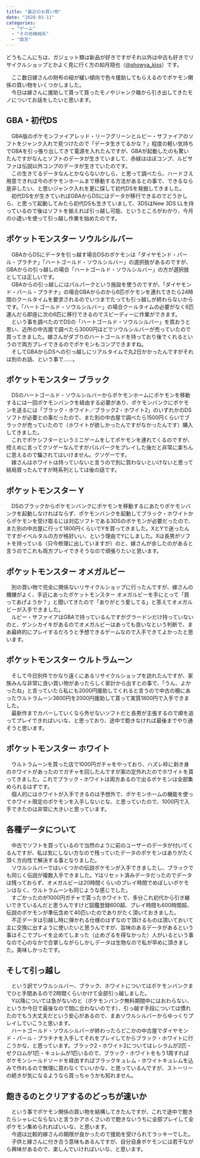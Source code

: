 ```yaml
---
title: "最近のお買い物"
date: "2020-03-11"
categories: 
  - "ゲーム"
  - "その他機械系"
  - "戯言"
---
```


どうもこんにちは、ガジェット類は新品が好きですがそれ以外は中古も好きでリサイクルショップとかよく見に行く方の如月翔也（[@showya\_kiss](http://twitter.com/showya_kiss)）です。  
  
　ここ数日嫁さんの財布の紐が緩い傾向で色々援助してもらえるのでポケモン関係の買い物をいくつかしました。  
　今日は嫁さんに援助して貰って買ったモノやジャンク箱から引き出してきたモノについてお話をしたいと思います。  

## GBA・初代DS

　GBA版のポケモンファイアレッド・リーフグリーンとルビー・サファイアのソフトをジャンク入れで見つけたので「データ生きてるかな？」程度の軽い気持ちでGBAを引っ張り出してきて電源を入れたんですが、GBAが起動したのも驚いたんですがなんとソフトのデータが生きていまして、赤緑はほぼコンプ、ルビサファは伝説以外コンプのデータが生きていたのです。  
　この生きてるデータなんとかならないかしら、と思って調べたら、ハードさえ用意できれば今のポケモンホームまで移動する方法があるとの事で、できるなら是非したい、と思いジャンク入れを更に探して初代DSを発掘してきました。  
　初代DSをが生きていればGBAからDSにはデータが移行できるのでどうかしら、と思って起動してみたら初代DSも生きていまして、3DSはNew 3DS LLを持っているので後はソフトを揃えれば引っ越し可能、というところがわかり、今月の小遣いを使って引っ越し作業を始めたのです。  

## ポケットモンスター ソウルシルバー

　GBAからDSにデータを引っ越す場合DSのポケモンは「ダイヤモンド・パール・プラチナ」「ハートゴールド・ソウルシルバー」の選択肢があるのですが、GBAからの引っ越しの場合「ハートゴールド・ソウルシルバー」の方が選択肢としては正しいです。  
　GBAからの引っ越しにはパルパークという施設を使うのですが、「ダイヤモンド・パール・プラチナ」の場合GBAからのから6匹ポケモンを連れてきたら24時間のクールタイムを要求されるのでいつまでたっても引っ越しが終わらないからです。「ハートゴールド・ソウルシルバー」の場合クールタイムの必要がなく6匹運んだら即座に次の6匹に移行できるのでスピーディーに作業ができます。  
　という事を調べたのでDSの「ハートゴールド・ソウルシルバー」を買おうと思い、近所の中古屋で調べたら3000円ほどでソウルシルバーが売っていたので買ってきました。嫁さんがダブりのハートゴールドを持っており後でくれるというので両方プレイできるのでポケモンもコンプできますね。  
　そしてGBAからDSへの引っ越しにリアルタイムで丸2日かかったんですがそれは別のお話、という事で……。  

## ポケットモンスター ブラック

　DSのハートゴールド・ソウルシルバーからポケモンホームにポケモンを移動するには一回ポケモンバンクを経由する必要があり、ポケモンバンクにポケモンを送るには「ブラック・ホワイト／ブラック2・ホワイト2」のいずれかのDSソフトが必要との事だったので、また別の中古屋で調べたら1500円くらいでブラックが売っていたので（ホワイトが欲しかったんですがなかったんです）購入してきました。  
　これでポケシフターというミニゲームをしてポケモンを連れてくるのですが、控えめに言ってクソゲーなんですがパルパークをプレイした後だと非常に楽ちんに思えるので騙されてはいけません。クソゲーです。  
　嫁さんはホワイトは持っていないと言うので別に買わないといけないと思って結局買ったんですが時系列としては後の話です。  

## ポケットモンスター Y

　DSのブラックからポケモンバンクにポケモンを移動するにあたりポケモンバンクを起動しなければならず、ポケモンバンクを起動してブラック・ホワイトからポケモンを受け取るには対応ソフトである3DSのポケモンが必要だったので、また別の中古屋に行って1800円くらいでYを買ってきました。XとYで迷ったんですがイベルタルの方が格好いい、という理由でYにしました。Xは長男がソフトを持っている（只今修理に出していますが）のと、嫁さんが余したのがあると言うのでこれも両方プレイできそうなので頑張りたいと思います。  

## ポケットモンスター オメガルビー

　別の買い物で完全に関係ないリサイクルショップに行ったんですが、嫁さんの機嫌がよく、手近にあったポケットモンスター オメガルビーを手にとって「買ってあげようか？」と聞いてきたので「ありがとう愛してる」と答えてオメガルビーが入手できました。  
　ルビー・サファイアはGBAで持っているんですがグラードンだけ持っていないのと、ゲンシカイキがあるのでオメガルビーはあっても良いなという判断で、まあ最終的にプレイするだろうと予想できるゲームなので入手できてよかったと思います。  

## ポケットモンスター ウルトラムーン

　そして今日別件でかなり遠くにあるリサイクルショップを訪れたんですが、家族みんな非常に良い買い物があったらしく家計から出すとの事で、「うん、よかったね」と言っていたら私にも2000円援助してくれると言うので中古の棚にあったウルトラムーン3800円を2000円援助して貰って実質1800円で入手できました。  
　最新作までカバーしていくなら外せないソフトだと長男が主張するので順を追ってプレイできればいいな、と思っており、途中で飽きなければ最後までやり通そうと思います。  

## ポケットモンスター ホワイト

　ウルトラムーンを買った店で1000円ガチャをやっており、ハズレ枠に剥き身のホワイトがあったのでガチャを回したんですが案の定外れたのでホワイトを貰ってきました。これでブラック・ホワイトは両方あるので出るポケモンは全部集められるはずです。  
　個人的にはホワイトが入手できるのは予想外で、ポケモンホームの機能を使ってホワイト限定のポケモンを入手しないとな、と思っていたので、1000円で入手できたのは非常に大きいと思っています。  

## 各種データについて

　中古でソフトを買っているので当然のように前のユーザーのデータが付いてくるんですが、私は気にしない方なので残っていたデータのポケモンはありがたく頂く方向性で解決する事となりました。  
　ソウルシルバーではいくつかの伝説ポケモンが入手できましたし、ブラックでも同じく伝説が複数入手できました。Yはリセット済みデータだったのでデータは残っておらず、オメガルビーは20時間くらいのプレイ時間でめぼしいポケモンはなく、ウルトラムーンも同じような感じでした。  
　すごかったのが1000円ガチャで貰ったホワイトで、多分これ初代から引き継いできているんだと思うんですけど図鑑登録600超、プレイ時間も600時間超、伝説のポケモンが準伝含めて40匹いたのでありがたく頂いておきました。  
　不正データは引越し時に弾かれる仕様のはずなので頂けるものは頂いておいて主に交換に出すように使いたいと思うんですが、旨味のあるデータがあるという事はそこでプレイを止めてしまった（止めざるを得なかった）人がいるという事なので心のなかで合掌しながらしかしデータは生物なので私が早めに頂きました。美味しかったです。  

## そして引っ越し

　という訳でソウルシルバー、ブラック、ホワイトについてはポケモンバンクまでひと手間あるので2時間くらいかけて全部引っ越しました。  
　Y以降については急がないのと（ポケモンバンク無料期間中にはおわらない、というか今日で最後なので間に合わないのです）、引っ越す手段については慣れたのでもう大丈夫だという安心があるので、まあソウルシルバーからゆっくりプレイしていこうと思います。  
　ハートゴールド・ソウルシルバーが終わったらどこかの中古屋でダイヤモンド・パール・プラチナを入手してそれをプレイしてからブラック・ホワイトに行こうかな、と思っています。ブラック2・ホワイト2についてはレシラムが2匹・ゼクロムが1匹・キュレムが1匹いるので、ブラック・ホワイトをもう1周すればポケモンシールドソードを経由すればブラックキュレム・ホワイトキュレムを込みで作れるので無理に買わなくていいかな、と思っているんですが、ストーリーの続きが気になるようなら買っちゃうかも知れません。  

## 飽きるのとクリアするのどっちが速いか

  
　という事でポケモン関係の買い物を結構してきたんですが、これで途中で飽きたらシャレにならないと言うかアホくさいので飽きないうちに全部プレイして全ポケモン集められればいいな、と思います。  
　今週は比較的嫁さんの期限が良かったので援助を受けられてラッキーでした。  
　子供と嫁さんに付き合う意味もあるんですが、自分自身ポケモンには若干ながら興味があるので、楽しんでいければいいな、と思います。
